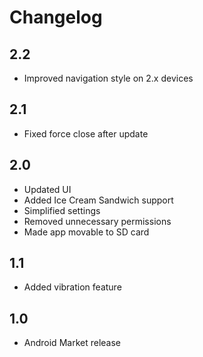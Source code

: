 Changelog
=========

2.2 
---
* Improved navigation style on 2.x devices

2.1
---
* Fixed force close after update

2.0
---
* Updated UI
* Added Ice Cream Sandwich support
* Simplified settings
* Removed unnecessary permissions
* Made app movable to SD card

1.1
---
* Added vibration feature

1.0
---
* Android Market release
